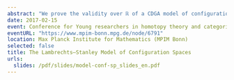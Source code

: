```yaml
---
abstract: "We prove the validity over ℝ of a CDGA model of configuration spaces for simply connected manifolds of dimension at least 4, answering a conjecture of Lambrechts–Stanley. We get as a result that the real homotopy type of such configuration spaces only depends on a Poincaré duality model of the manifold. We moreover prove that our model is compatible with the action of the Fulton–MacPherson operad when the manifold is framed, by relying on Kontsevich’s proof of the formality of the little disks operads. We use this more precise result to get a complex computing factorization homology of framed manifolds."
date: 2017-02-15
event: Conference for Young researchers in homotopy theory and categorical structures
eventURL: "https://www.mpim-bonn.mpg.de/node/6791"
location: Max Planck Institute for Mathematics (MPIM Bonn)
selected: false
title: The Lambrechts–Stanley Model of Configuration Spaces
urls:
  slides: /pdf/slides/model-conf-sp_slides_en.pdf
---
```

